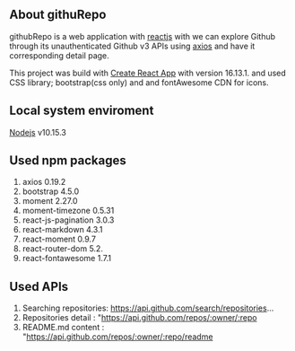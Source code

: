 
## About githuRepo

githubRepo is a web application with [reactjs](https://reactjs.org/) with we can explore Github through its unauthenticated Github v3 APIs using [axios](https://github.com/axios/axios) and have it corresponding detail page.

This project was build with [Create React App](https://github.com/facebook/create-react-app) with version 16.13.1. and used CSS library; bootstrap(css only) and and fontAwesome CDN for icons. 

## Local system enviroment

[Nodejs](https://nodejs.org/en/) v10.15.3

## Used npm packages 
1. axios 0.19.2
2. bootstrap 4.5.0
3. moment 2.27.0
4. moment-timezone 0.5.31
5. react-js-pagination 3.0.3
6. react-markdown 4.3.1
7. react-moment  0.9.7
8. react-router-dom 5.2.
9. react-fontawesome 1.7.1

## Used APIs
1. Searching repositories: https://api.github.com/search/repositories...
2. Repositories detail : "https://api.github.com/repos/:owner/:repo
3. README.md content : "https://api.github.com/repos/:owner/:repo/readme
